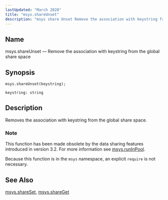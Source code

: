 ```yaml
---
lastUpdated: "March 2020"
title: "msys.shareUnset"
description: "msys share Unset Remove the association with keystring from the global share space msys share Unset keystring Removes the association with keystring from the global share space This function has been made obsolete by the data sharing features introduced in version 3 2 For more information see msys run In..."
---
```


<a name="lua.ref.msys.shareUnset"></a> 
## Name

msys.shareUnset — Remove the association with keystring from the global share space

<a name="idp24752672"></a> 
## Synopsis

`msys.shareUnset(keystring);`

`keystring: string`<a name="idp24755360"></a> 
## Description

Removes the association with keystring from the global share space.

### Note

This function has been made obsolete by the data sharing features introduced in version 3.2\. For more information see [msys.runInPool](/momentum/3/3-reference/3-reference-lua-ref-msys-runinpool).

Because this function is in the `msys` namespace, an explicit `require` is not necessary.

<a name="idp24759856"></a> 
## See Also

[msys.shareSet](/momentum/3/3-reference/lua-ref-msys-share-set), [msys.shareGet](/momentum/3/3-reference/lua-ref-msys-share-get)
